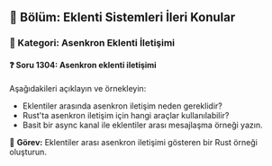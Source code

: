## 📘 Bölüm: Eklenti Sistemleri İleri Konular  
### 🔹 Kategori: Asenkron Eklenti İletişimi  
#### ❓ Soru 1304: Asenkron eklenti iletişimi

Aşağıdakileri açıklayın ve örnekleyin:

- Eklentiler arasında asenkron iletişim neden gereklidir?
- Rust'ta asenkron iletişim için hangi araçlar kullanılabilir?
- Basit bir async kanal ile eklentiler arası mesajlaşma örneği yazın.

🔧 **Görev:** Eklentiler arası asenkron iletişimi gösteren bir Rust örneği oluşturun.
